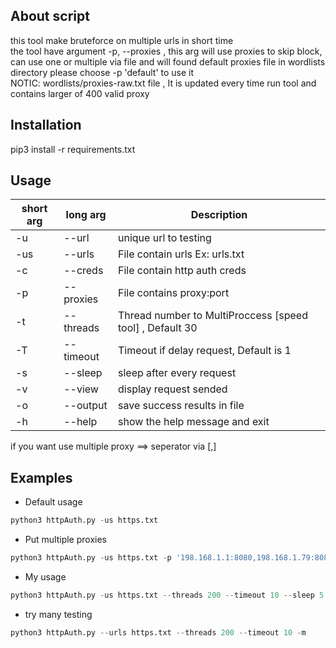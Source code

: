 ## About script
this tool make bruteforce on multiple urls in short time <br> 
the tool have argument -p, --proxies , this arg will use proxies to skip block, can use one or multiple via file and will found default proxies file in wordlists directory please choose -p 'default' to use it <br>
NOTIC: wordlists/proxies-raw.txt file , It is updated every time run tool and contains larger of 400 valid proxy

## Installation
pip3 install -r requirements.txt

## Usage
short arg     | long arg      | Description
------------- | ------------- |-------------
-u            | --url         | unique url to testing
-us           | --urls        | File contain urls Ex: urls.txt
-c            | --creds    	  | File contain http auth creds
-p            | --proxies     | File contains proxy:port
-t            | --threads     | Thread number to MultiProccess [speed tool] , Default 30
-T            | --timeout     | Timeout if delay request, Default is 1
-s            | --sleep       | sleep after every request
-v            | --view     	  | display request sended
-o            | --output      | save success results in file
-h            | --help        | show the help message and exit

if you want use multiple proxy ==> seperator via [,]

## Examples
- Default usage
```python
python3 httpAuth.py -us https.txt
```
- Put multiple proxies  
```python
python3 httpAuth.py -us https.txt -p '198.168.1.1:8080,198.168.1.79:8080'
```
- My usage
```python
python3 httpAuth.py -us https.txt --threads 200 --timeout 10 --sleep 5 -p proxies_file.txt
```
- try many testing
```python
python3 httpAuth.py --urls https.txt --threads 200 --timeout 10 -m
```
